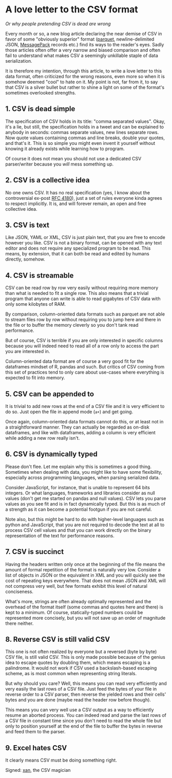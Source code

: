# A love letter to the CSV format

*Or why people pretending CSV is dead are wrong*

Every month or so, a new blog article declaring the near demise of CSV in favor of some "obviously superior" format ([parquet](https://parquet.apache.org/), newline-delimited JSON, [MessagePack](https://msgpack.org/) records etc.) find its ways to the reader's eyes. Sadly those articles often offer a very narrow and biased comparison and often fail to understand what makes CSV a seemingly unkillable staple of data serialization.

It is therefore my intention, through this article, to write a love letter to this data format, often criticized for the wrong reasons, even more so when it is somehow deemed "cool" to hate on it. My point is not, far from it, to say that CSV is a silver bullet but rather to shine a light on some of the format's sometimes overlooked strengths.

## 1. CSV is dead simple

The specification of CSV holds in its title: "comma separated values". Okay, it's a lie, but still, the specification holds in a tweet and can be explained to anybody in seconds: commas separate values, new lines separate rows. Now quote values containing commas and line breaks, double your quotes, and that's it. This is so simple you might even invent it yourself without knowing it already exists while learning how to program.

Of course it does not mean you should not use a dedicated CSV parser/writer because you *will* mess something up.

## 2. CSV is a collective idea

No one owns CSV. It has no real specification (yes, I know about the controversial ex-post [RFC 4180](https://datatracker.ietf.org/doc/html/rfc4180)), just a set of rules everyone kinda agrees to respect implicitly. It is, and will forever remain, an open and free collective idea.

## 3. CSV is text

Like JSON, YAML or XML, CSV is just plain text, that you are free to encode however you like. CSV is not a binary format, can be opened with any text editor and does not require any specialized program to be read. This means, by extension, that it can both be read and edited by humans directly, somehow.

## 4. CSV is streamable

CSV can be read row by row very easily without requiring more memory than what is needed to fit a single row. This also means that a trivial program that anyone can write is able to read gigabytes of CSV data with only some kilobytes of RAM.

By comparison, column-oriented data formats such as parquet are not able to stream files row by row without requiring you to jump here and there in the file or to buffer the memory cleverly so you don't tank read performance.

But of course, CSV is terrible if you are only interested in specific columns because you will indeed need to read all of a row only to access the part you are interested in.

Column-oriented data format are of course a very good fit for the dataframes mindset of R, pandas and such. But critics of CSV coming from this set of practices tend to only care about use-cases where everything is expected to fit into memory.

## 5. CSV can be appended to

It is trivial to add new rows at the end of a CSV file and it is very efficient to do so. Just open the file in append mode (`a+`) and get going.

Once again, column-oriented data formats cannot do this, or at least not in a straightforward manner. They can actually be regarded as on-disk dataframes, and like with dataframes, adding a column is very efficient while adding a new row really isn't.

## 6. CSV is dynamically typed

Please don't flee. Let me explain why this is sometimes a good thing. Sometimes when dealing with data, you might like to have some flexibility, especially across programming languages, when parsing serialized data.

Consider JavaScript, for instance, that is unable to represent 64 bits integers. Or what languages, frameworks and libraries consider as null values (don't get me started on pandas and null values). CSV lets you parse values as you see fit and is in fact dynamically typed. But this is as much of a strength as it can become a potential footgun if you are not careful.

Note also, but this might be hard to do with higher-level languages such as python and JavaScript, that you are not required to decode the text at all to process CSV cell values and that you can work directly on the binary representation of the text for performance reasons.

## 7. CSV is succinct

Having the headers written only once at the beginning of the file means the amount of formal repetition of the format is naturally very low. Consider a list of objects in JSON or the equivalent in XML and you will quickly see the cost of repeating keys everywhere. That does not mean JSON and XML will not compress very well, but few formats exhibit this level of natural conciseness.

What's more, strings are often already optimally represented and the overhead of the format itself (some commas and quotes here and there) is kept to a minimum. Of course, statically-typed numbers could be represented more concisely, but you will not save up an order of magnitude there neither.

## 8. Reverse CSV is still valid CSV

This one is not often realized by everyone but a reversed (byte by byte) CSV file, is still valid CSV. This is only made possible because of the genius idea to escape quotes by doubling them, which means escaping is a palindrome. It would not work if CSV used a backslash-based escaping scheme, as is most common when representing string literals.

But why should you care? Well, this means you can read very efficiently and very easily the last rows of a CSV file. Just feed the bytes of your file in reverse order to a CSV parser, then reverse the yielded rows and their cells' bytes and you are done (maybe read the header row before though).

This means you can very well use a CSV output as a way to efficiently resume an aborted process. You can indeed read and parse the last rows of a CSV file in constant time since you don't need to read the whole file but only to position yourself at the end of the file to buffer the bytes in reverse and feed them to the parser.

## 9. Excel hates CSV

It clearly means CSV must be doing something right.

Signed: [xan](https://github.com/medialab/xan#readme), the CSV magician

<!-- flaws about multiplexing, asv -->
